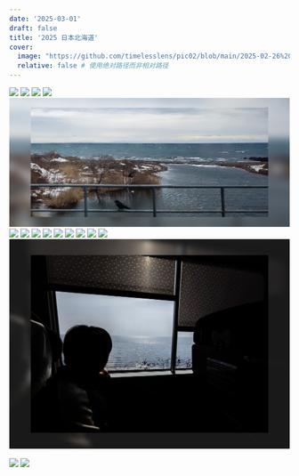 ```yaml
---
date: '2025-03-01'
draft: false
title: '2025 日本北海道'
cover:
  image: "https://github.com/timelesslens/pic02/blob/main/2025-02-26%20%E6%97%A5%E6%9C%AC%E5%8C%97%E6%B5%B7%E9%81%93/1749295673140.jpg?raw=true" # 您可以使用文章中已有的图片或其他图片
  relative: false # 使用绝对路径而非相对路径
---
```


![](https://github.com/timelesslens/pic02/blob/main/2025-02-26%20%E6%97%A5%E6%9C%AC%E5%8C%97%E6%B5%B7%E9%81%93/1749295673140.jpg?raw=true)
![](https://github.com/timelesslens/pic02/blob/main/2025-02-26%20%E6%97%A5%E6%9C%AC%E5%8C%97%E6%B5%B7%E9%81%93/1749295673096.jpg?raw=true)
![](https://github.com/timelesslens/pic02/blob/main/2025-02-26%20%E6%97%A5%E6%9C%AC%E5%8C%97%E6%B5%B7%E9%81%93/1749295673116.jpg?raw=true)
![](https://github.com/timelesslens/pic02/blob/main/2025-02-26%20%E6%97%A5%E6%9C%AC%E5%8C%97%E6%B5%B7%E9%81%93/1749295673158.jpg?raw=true)
![](https://github.com/timelesslens/pic02/blob/main/2025-02-26%20%E6%97%A5%E6%9C%AC%E5%8C%97%E6%B5%B7%E9%81%93/1749295673178.jpg?raw=true)
![](https://github.com/timelesslens/pic02/blob/main/2025-02-26%20%E6%97%A5%E6%9C%AC%E5%8C%97%E6%B5%B7%E9%81%93/1749295673193.jpg?raw=true)
![](https://github.com/timelesslens/pic02/blob/main/2025-02-26%20%E6%97%A5%E6%9C%AC%E5%8C%97%E6%B5%B7%E9%81%93/1749295673210.jpg?raw=true)
![](https://github.com/timelesslens/pic02/blob/main/2025-02-26%20%E6%97%A5%E6%9C%AC%E5%8C%97%E6%B5%B7%E9%81%93/1749295673226.jpg?raw=true)
![](https://github.com/timelesslens/pic02/blob/main/2025-02-26%20%E6%97%A5%E6%9C%AC%E5%8C%97%E6%B5%B7%E9%81%93/1749295673242.jpg?raw=true)
![](https://github.com/timelesslens/pic02/blob/main/2025-02-26%20%E6%97%A5%E6%9C%AC%E5%8C%97%E6%B5%B7%E9%81%93/1749295673252.jpg?raw=true)
![](https://github.com/timelesslens/pic02/blob/main/2025-02-26%20%E6%97%A5%E6%9C%AC%E5%8C%97%E6%B5%B7%E9%81%93/1749295673270.jpg?raw=true)
![](https://github.com/timelesslens/pic02/blob/main/2025-02-26%20%E6%97%A5%E6%9C%AC%E5%8C%97%E6%B5%B7%E9%81%93/1749295673290.jpg?raw=true)
![](https://github.com/timelesslens/pic02/blob/main/2025-02-26%20%E6%97%A5%E6%9C%AC%E5%8C%97%E6%B5%B7%E9%81%93/1749295673310.jpg?raw=true)
![](https://github.com/timelesslens/pic02/blob/main/2025-02-26%20%E6%97%A5%E6%9C%AC%E5%8C%97%E6%B5%B7%E9%81%93/1749295673334.jpg?raw=true)
![](https://github.com/timelesslens/pic02/blob/main/2025-02-26%20%E6%97%A5%E6%9C%AC%E5%8C%97%E6%B5%B7%E9%81%93/1749295673356.jpg?raw=true)

![](https://github.com/timelesslens/pic02/blob/main/2025-02-26%20%E6%97%A5%E6%9C%AC%E5%8C%97%E6%B5%B7%E9%81%93/1749295673376.jpg?raw=true)
![](https://github.com/timelesslens/pic02/blob/main/2025-02-26%20%E6%97%A5%E6%9C%AC%E5%8C%97%E6%B5%B7%E9%81%93/1749295673398.jpg?raw=true)

